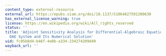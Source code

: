 ```yaml
---
content_type: external-resource
external_url: https://epubs.siam.org/doi/10.1137/S1064827501380630
has_external_license_warning: true
license: https://en.wikipedia.org/wiki/All_rights_reserved
status: ''
title: 'Adjoint Sensitivity Analysis for Differential-Algebraic Equations: The Adjoint
  DAE System and Its Numerical Solution'
uid: fc05b8d4-b46f-4e0b-a334-234274209d49
wayback_url: ''
---
```

